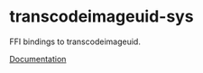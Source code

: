 # transcodeimageuid-sys #
FFI bindings to transcodeimageuid.

[Documentation](https://retep998.github.io/doc/transcodeimageuid-sys/)
